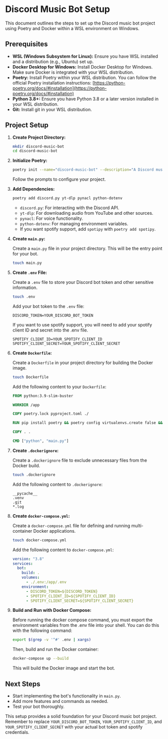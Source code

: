 # Discord Music Bot Setup

This document outlines the steps to set up the Discord music bot project using Poetry and Docker within a WSL environment on Windows.

## Prerequisites

* **WSL (Windows Subsystem for Linux):** Ensure you have WSL installed and a distribution (e.g., Ubuntu) set up.
* **Docker Desktop for Windows:** Install Docker Desktop for Windows. Make sure Docker is integrated with your WSL distribution.
* **Poetry:** Install Poetry within your WSL distribution. You can follow the official Poetry installation instructions: [https://python-poetry.org/docs/#installation](https://python-poetry.org/docs/#installation)
* **Python 3.8+:** Ensure you have Python 3.8 or a later version installed in your WSL distribution.
* **Git:** Install git in your WSL distribution.

## Project Setup

1.  **Create Project Directory:**

    ```bash
    mkdir discord-music-bot
    cd discord-music-bot
    ```

2.  **Initialize Poetry:**

    ```bash
    poetry init --name="discord-music-bot" --description="A Discord music bot" --author="Your Name <[email address removed]>" --python="^3.8"
    ```

    Follow the prompts to configure your project.

3.  **Add Dependencies:**

    ```bash
    poetry add discord.py yt-dlp pynacl python-dotenv
    ```

    * `discord.py`: For interacting with the Discord API.
    * `yt-dlp`: For downloading audio from YouTube and other sources.
    * `pynacl`: For voice functionality.
    * `python-dotenv`: For managing environment variables.
    * If you want spotify support, add `spotipy` with `poetry add spotipy`.

4.  **Create `main.py`:**

    Create a `main.py` file in your project directory. This will be the entry point for your bot.

    ```bash
    touch main.py
    ```

5.  **Create `.env` File:**

    Create a `.env` file to store your Discord bot token and other sensitive information.

    ```bash
    touch .env
    ```

    Add your bot token to the `.env` file:

    ```
    DISCORD_TOKEN=YOUR_DISCORD_BOT_TOKEN
    ```
    If you want to use spotify support, you will need to add your spotify client ID and secret into the .env file.
    ```
    SPOTIFY_CLIENT_ID=YOUR_SPOTIFY_CLIENT_ID
    SPOTIFY_CLIENT_SECRET=YOUR_SPOTIFY_CLIENT_SECRET
    ```

6.  **Create `Dockerfile`:**

    Create a `Dockerfile` in your project directory for building the Docker image.

    ```bash
    touch Dockerfile
    ```

    Add the following content to your `Dockerfile`:

    ```dockerfile
    FROM python:3.9-slim-buster

    WORKDIR /app

    COPY poetry.lock pyproject.toml ./

    RUN pip install poetry && poetry config virtualenvs.create false && poetry install --no-dev

    COPY . .

    CMD ["python", "main.py"]
    ```

7.  **Create `.dockerignore`:**

    Create a `.dockerignore` file to exclude unnecessary files from the Docker build.

    ```bash
    touch .dockerignore
    ```

    Add the following content to `.dockerignore`:

    ```
    __pycache__
    .venv
    .git
    *.log
    ```

8.  **Create `docker-compose.yml`:**

    Create a `docker-compose.yml` file for defining and running multi-container Docker applications.

    ```bash
    touch docker-compose.yml
    ```

    Add the following content to `docker-compose.yml`:

    ```yaml
    version: "3.8"
    services:
      bot:
        build: .
        volumes:
          - ./.env:/app/.env
        environment:
          - DISCORD_TOKEN=${DISCORD_TOKEN}
          - SPOTIFY_CLIENT_ID=${SPOTIFY_CLIENT_ID}
          - SPOTIFY_CLIENT_SECRET=${SPOTIFY_CLIENT_SECRET}
    ```

9.  **Build and Run with Docker Compose:**

    Before running the docker compose command, you must export the environment variables from the .env file into your shell. You can do this with the following command:

    ```bash
    export $(grep -v '^#' .env | xargs)
    ```

    Then, build and run the Docker container:

    ```bash
    docker-compose up --build
    ```

    This will build the Docker image and start the bot.

## Next Steps

* Start implementing the bot's functionality in `main.py`.
* Add more features and commands as needed.
* Test your bot thoroughly.

This setup provides a solid foundation for your Discord music bot project. Remember to replace `YOUR_DISCORD_BOT_TOKEN`, `YOUR_SPOTIFY_CLIENT_ID`, and `YOUR_SPOTIFY_CLIENT_SECRET` with your actual bot token and spotify credentials.